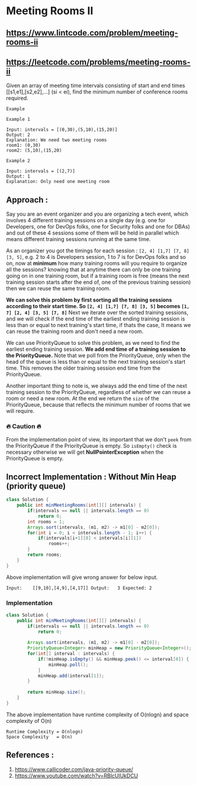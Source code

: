 # Meeting Rooms II
## https://www.lintcode.com/problem/meeting-rooms-ii
## https://leetcode.com/problems/meeting-rooms-ii

Given an array of meeting time intervals consisting of start and end times [[s1,e1],[s2,e2],...] (si < ei), find the minimum number of conference rooms required.

```
Example

Example 1

Input: intervals = [(0,30),(5,10),(15,20)]
Output: 2
Explanation: We need two meeting rooms
room1: (0,30)
room2: (5,10),(15,20)

Example 2

Input: intervals = [(2,7)]
Output: 1
Explanation: Only need one meeting room
```

## Approach :
Say you are an event organizer and you are organizing a tech event, which involves 4 different training sessions on a single day (e.g. one for Developers, one for DevOps folks, one for Security folks and one for DBAs) and out of these 4 sessions some of them will be held in parallel which means different training sessions running at the same time. 

As an organizer you got the timings for each session : `[2, 4] [1,7] [7, 8] [3, 5]`, e.g. 2 to 4 is Developers session, 1 to 7 is for DevOps folks and so on, now at **minimum** how many training rooms will you require to organize all the sessions? knowing that at anytime there can only be one training going on in one training room, but if a training room is free (means the next training session starts after the end of, one of the previous training session) then we can reuse the same training room.

**We can solve this problem by first sorting all the training sessions according to their start time. 
So `[2, 4] [1,7] [7, 8] [3, 5]` becomes `[1, 7] [2, 4] [3, 5] [7, 8]`**
Next we iterate over the sorted training sessions, and we will check if the end time of the earliest ending training session is less than or equal to next training's start time, if thats the case, It means we can reuse the training room and don't need a new room.

We can use PriorityQueue to solve this problem, as we need to find the earliest ending training session.
**We add end time of a training session to the PriorityQueue.** Note that we poll from the PriorityQueue, only when the head of the queue is less than or equal to the next training session's start time. This removes the older training session end time from the PriorityQueue.

Another important thing to note is, we always add the end time of the next training session to the PriorityQueue, regardless of whether we can reuse a room or need a new room. At the end we return the `size` of the PriorityQueue, because that reflects the minimum number of rooms that we will require.

### :fire: Caution :fire:
From the implementation point of view, its important that we don't `peek` from the PriorityQueue if the PriorityQueue is empty. So `isEmpty()` check is necessary otherwise we will get **NullPointerException** when the PriorityQueue is empty.

## Incorrect Implementation : Without Min Heap (priority queue)
```java
class Solution {
    public int minMeetingRooms(int[][] intervals) {
        if(intervals == null || intervals.length == 0)
            return 0;
        int rooms = 1;
        Arrays.sort(intervals, (m1, m2) -> m1[0] - m2[0]);
        for(int i = 0; i < intervals.length - 1; i++) {
            if(intervals[i+1][0] < intervals[i][1])
                rooms++;
        }
        return rooms;
    }
}
```

Above implementation will give wrong answer for below input.

`
Input:    [[9,10],[4,9],[4,17]]
Output:   3
Expected: 2
`

### Implementation

```java
class Solution {
    public int minMeetingRooms(int[][] intervals) {
        if(intervals == null || intervals.length == 0)
            return 0;
        
        Arrays.sort(intervals, (m1, m2) -> m1[0] - m2[0]);
        PriorityQueue<Integer> minHeap = new PriorityQueue<Integer>();
        for(int[] interval : intervals) {
            if(!minHeap.isEmpty() && minHeap.peek() <= interval[0]) {
                minHeap.poll();
            }
            minHeap.add(interval[1]);
        }
        
        return minHeap.size();
    }
}
```

The above implementation have runtime complexity of O(nlogn) and space complexity of O(n)

```
Runtime Complexity = O(nlogn)
Space Complexity   = O(n)
```

## References :
1. https://www.callicoder.com/java-priority-queue/
2. https://www.youtube.com/watch?v=RBlcUlUkDCU

